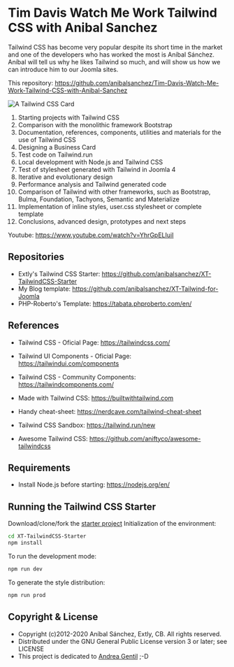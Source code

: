 # Tim Davis Watch Me Work Tailwind CSS with Anibal Sanchez

Tailwind CSS has become very popular despite its short time in the market and one of the developers who has worked the most is Aníbal Sánchez. Aníbal will tell us why he likes Tailwind so much, and will show us how we can introduce him to our Joomla sites.

This repository: <https://github.com/anibalsanchez/Tim-Davis-Watch-Me-Work-Tailwind-CSS-with-Anibal-Sanchez>

![A Tailwind CSS Card](https://blog.anibalhsanchez.com/images/a-tailwind-css-card.png)

1. Starting projects with Tailwind CSS
1. Comparison with the monolithic framework Bootstrap
1. Documentation, references, components, utilities and materials for the use of Tailwind CSS
1. Designing a Business Card
1. Test code on Tailwind.run
1. Local development with Node.js and Tailwind CSS
1. Test of stylesheet generated with Tailwind in Joomla 4
1. Iterative and evolutionary design
1. Performance analysis and Tailwind generated code
1. Comparison of Tailwind with other frameworks, such as Bootstrap, Bulma, Foundation, Tachyons, Semantic and Materialize
1. Implementation of inline styles, user.css stylesheet or complete template
1. Conclusions, advanced design, prototypes and next steps

Youtube:  <https://www.youtube.com/watch?v=YhrGpELIuiI>

## Repositories

- Extly's Tailwind CSS Starter: https://github.com/anibalsanchez/XT-TailwindCSS-Starter
- My Blog template: https://github.com/anibalsanchez/XT-Tailwind-for-Joomla
- PHP-Roberto's Template: https://tabata.phproberto.com/en/

## References

- Tailwind CSS - Oficial Page: https://tailwindcss.com/
- Tailwind UI Components - Oficial Page: https://tailwindui.com/components

- Tailwind CSS - Community Components: https://tailwindcomponents.com/
- Made with Tailwind CSS: https://builtwithtailwind.com
- Handy cheat-sheet: https://nerdcave.com/tailwind-cheat-sheet
- Tailwind CSS Sandbox: https://tailwind.run/new
- Awesome Tailwind CSS: https://github.com/aniftyco/awesome-tailwindcss

## Requirements

- Install Node.js before starting: <https://nodejs.org/en/>

## Running the Tailwind CSS Starter

Download/clone/fork the [starter project](https://github.com/anibalsanchez/XT-TailwindCSS-Starter) Initialization of the environment:

```sh
cd XT-TailwindCSS-Starter
npm install
```

To run the development mode:

```sh
npm run dev
```

To generate the style distribution:

```sh
npm run prod
```

## Copyright & License

- Copyright (c)2012-2020 Aníbal Sánchez, Extly, CB. All rights reserved.
- Distributed under the GNU General Public License version 3 or later; see LICENSE
- This project is dedicated to [Andrea Gentil](http://www.twitter.com/andreagentil) ;-D